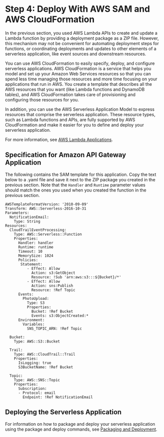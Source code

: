 # Step 4: Deploy With AWS SAM and AWS CloudFormation<a name="with-ct-example-use-app-spec"></a>

In the previous section, you used AWS Lambda APIs to create and update a Lambda function by providing a deployment package as a ZIP file\. However, this mechanism may not be convenient for automating deployment steps for functions, or coordinating deployments and updates to other elements of a serverless application, like event sources and downstream resources\.

You can use AWS CloudFormation to easily specify, deploy, and configure serverless applications\. AWS CloudFormation is a service that helps you model and set up your Amazon Web Services resources so that you can spend less time managing those resources and more time focusing on your applications that run in AWS\. You create a template that describes all the AWS resources that you want \(like Lambda functions and DynamoDB tables\), and AWS CloudFormation takes care of provisioning and configuring those resources for you\.

In addition, you can use the AWS Serverless Application Model to express resources that comprise the serverless application\. These resource types, such as Lambda functions and APIs, are fully supported by AWS CloudFormation and make it easier for you to define and deploy your serverless application\.

For more information, see [AWS Lambda Applications](deploying-lambda-apps.md)\.

## Specification for Amazon API Gateway Application<a name="ct-tutorial-spec"></a>

The following contains the SAM template for this application\. Copy the text below to a \.yaml file and save it next to the ZIP package you created in the previous section\. Note that the `Handler` and `Runtime` parameter values should match the ones you used when you created the function in the previous section\. 

```
AWSTemplateFormatVersion: '2010-09-09'
Transform: AWS::Serverless-2016-10-31
Parameters: 
  NotificationEmail:
    Type: String
Resources:
  CloudTrailEventProcessing:
    Type: AWS::Serverless::Function
    Properties:
      Handler: handler
      Runtime: runtime
      Timeout: 10
      MemorySize: 1024
      Policies: 
       Statement:
          - Effect: Allow
            Action: s3:GetObject
            Resource: !Sub 'arn:aws:s3:::${Bucket}/*'
          - Effect: Allow
            Action: sns:Publish
            Resource: !Ref Topic
      Events:
        PhotoUpload:
          Type: S3
          Properties:
            Bucket: !Ref Bucket
            Events: s3:ObjectCreated:*
      Environment:
        Variables:
          SNS_TOPIC_ARN: !Ref Topic

  Bucket:
    Type: AWS::S3::Bucket

  Trail:
    Type: AWS::CloudTrail::Trail
    Properties:
      IsLogging: true
      S3BucketName: !Ref Bucket

  Topic:
    Type: AWS::SNS::Topic
    Properties:
      Subscription:
      - Protocol: email
        Endpoint: !Ref NotificationEmail
```

## Deploying the Serverless Application<a name="with-api-example-use-app-spec-deploy"></a>

For information on how to package and deploy your serverless application using the package and deploy commands, see [Packaging and Deployment](serverless-deploy-wt.md#serverless-deploy)\.